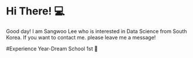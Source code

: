 # Hi There! :computer:
Good day! I am Sangwoo Lee who is interested in Data Science from South Korea.
If you want to contact me. please leave me a message!

#Experience
Year-Dream School 1st :school:

